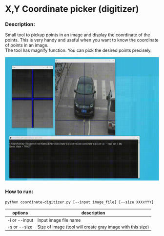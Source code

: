 # X,Y Coordinate picker (digitizer)  

### Description:  
Small tool to pickup points in an image and display the coordinate of the points. This is very handy and useful when you want to know the coordinate of points in an image.  
The tool has magnify function. You can pick the desired points precisely.  

![img](./resources/coordinate-digitizer.gif)

### How to run:  
```sh
python coordinate-digitizer.py [--input image_file] [--size XXXxYYY]
```

| options| description|
|----|----|
|-i or --input|Input image file name|
|-s or --size|Size of image (tool will create gray image with this size)|
